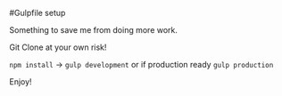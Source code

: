 #Gulpfile setup

Something to save me from doing more work.

Git Clone at your own risk!

`npm install` -> `gulp development` or if production ready `gulp production`

Enjoy!
